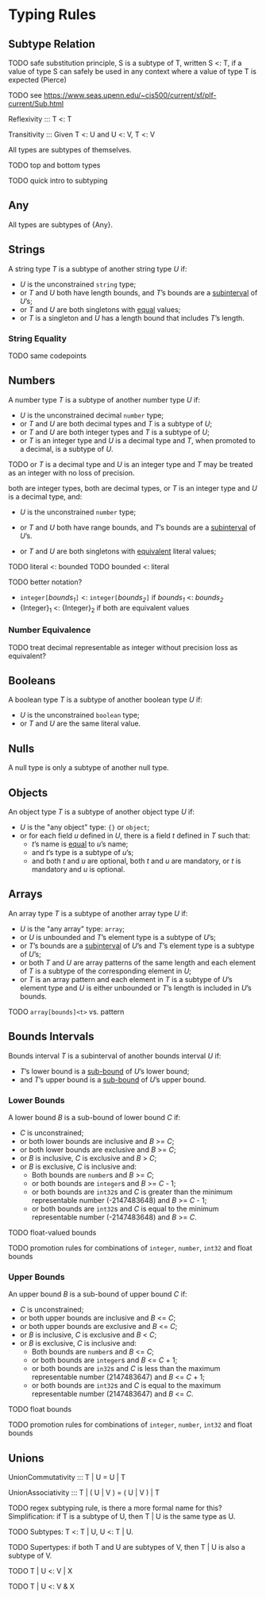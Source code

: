 # Typing Rules

## Subtype Relation


TODO safe substitution principle, S is a subtype of T, written S <: T, if a value of type S can safely be used in any context where a value of type T is expected (Pierce)

TODO see https://www.seas.upenn.edu/~cis500/current/sf/plf-current/Sub.html

Reflexivity ::: T <: T

Transitivity ::: Given T <: U and U <: V, T <: V

All types are subtypes of themselves.

TODO top and bottom types

TODO quick intro to subtyping

## Any

All types are subtypes of {Any}.

## Strings

A string type *T* is a subtype of another string type *U* if:

* *U* is the unconstrained `string` type;
* or *T* and *U* both have length bounds, and *T*&#8217;s bounds are a [subinterval](#sec-Bounds-Intervals) of *U*&#8217;s;
* or *T* and *U* are both singletons with [equal](#sec-String-Equality) values;
* or *T* is a singleton and *U* has a length bound that includes *T*&#8217;s length.

### String Equality

TODO same codepoints

## Numbers

A number type *T* is a subtype of another number type *U* if:

* *U* is the unconstrained decimal `number` type;
* or *T* and *U* are both decimal types and *T* is a subtype of *U*;
* or *T* and *U* are both integer types and *T* is a subtype of *U*;
* or *T* is an integer type and *U* is a decimal type and *T*, when promoted to a decimal, is a subtype of *U*.

TODO or *T* is a decimal type and *U* is an integer type and *T* may be treated as an integer with no loss of precision.

 both are integer types, both are decimal types, or *T* is an integer type and *U* is a decimal type, and:

* *U* is the unconstrained `number` type;
* or *T* and *U* both have range bounds, and *T*&#8217;s bounds are a [subinterval](#sec-Bounds-Intervals) of *U*&#8217;s.

* or *T* and *U* are both singletons with [equivalent](#sec-Number-Equivalence) literal values;

TODO literal <: bounded
TODO bounded <: literal

TODO better notation?

* `integer[`<i>bounds<sub>1</sub></i>`]` <: `integer[`<i>bounds<sub>2</sub></i>`]` if <i>bounds<sub>1</sub></i> <: <i>bounds<sub>2</sub></i>
* {Integer}<sub>1</sub> <: {Integer}<sub>2</sub> if both are equivalent values

### Number Equivalence

TODO treat decimal representable as integer without precision loss as equivalent?

## Booleans

A boolean type *T* is a subtype of another boolean type *U* if:

* *U* is the unconstrained `boolean` type;
* or *T* and *U* are the same literal value.

## Nulls

A null type is only a subtype of another null type.

## Objects

An object type *T* is a subtype of another object type *U* if:

* *U* is the "any object" type: `{}` or `object`;
* or for each field *u* defined in *U*, there is a field *t* defined in *T* such that:
  * *t*&#8217;s name is [equal](#sec-String-Equality) to *u*&#8217;s name;
  * and *t*&#8217;s type is a subtype of *u*&#8217;s;
  * and both *t* and *u* are optional, both *t* and *u* are mandatory, or *t* is mandatory and *u* is optional.

## Arrays

An array type *T* is a subtype of another array type *U* if:

* *U* is the "any array" type: `array`;
* or *U* is unbounded and *T*&#8217;s element type is a subtype of *U*&#8217;s;
* or *T*&#8217;s bounds are a [subinterval](#sec-Bounds-Intervals) of *U*&#8217;s and *T*&#8217;s element type is a subtype of *U*&#8217;s;
* or both *T* and *U* are array patterns of the same length and each element of *T* is a subtype of the corresponding element in *U*;
* or *T* is an array pattern and each element in *T* is a subtype of *U*&#8217;s element type and *U* is either unbounded or *T*&#8217;s length is included in *U*&#8217;s bounds.

TODO `array[bounds]<t>` vs. pattern

## Bounds Intervals

Bounds interval *T* is a subinterval of another bounds interval *U* if:

* *T*&#8217;s lower bound is a [sub-bound](#sec-Lower-Bounds) of *U*&#8217;s lower bound;
* and *T*&#8217;s upper bound is a [sub-bound](#sec-Upper-Bounds) of *U*&#8217;s upper bound.

### Lower Bounds

A lower bound *B* is a sub-bound of lower bound *C* if:

* *C* is unconstrained;
* or both lower bounds are inclusive and *B* >= *C*;
* or both lower bounds are exclusive and *B* >= *C*;
* or *B* is inclusive, *C* is exclusive and *B* > *C*;
* or *B* is exclusive, *C* is inclusive and:
  * Both bounds are `number`s and *B* >= *C*;
  * or both bounds are `integer`s and *B* >= *C* - 1;
  * or both bounds are `int32`s and *C* is greater than the minimum representable number (-2147483648) and *B* >= *C* - 1;
  * or both bounds are `int32`s and *C* is equal to the minimum representable number (-2147483648) and *B* >= *C*.

TODO float-valued bounds

TODO promotion rules for combinations of `integer`, `number`, `int32` and float bounds

### Upper Bounds

An upper bound *B* is a sub-bound of upper bound *C* if:

* *C* is unconstrained;
* or both upper bounds are inclusive and *B* <= *C*;
* or both upper bounds are exclusive and *B* <= *C*;
* or *B* is inclusive, *C* is exclusive and *B* < *C*;
* or *B* is exclusive, *C* is inclusive and:
  * Both bounds are `number`s and *B* <= *C*;
  * or both bounds are `integer`s and *B* <= *C* + 1;
  * or both bounds are `in32`s and *C* is less than the maximum representable number (2147483647) and *B* <= *C* + 1;
  * or both bounds are `int32`s and *C* is equal to the maximum representable number (2147483647) and *B* <= *C*.

TODO float bounds

TODO promotion rules for combinations of `integer`, `number`, `int32` and float bounds

## Unions

UnionCommutativity ::: T | U = U | T

UnionAssociativity ::: T | ( U | V ) = ( U | V ) | T

TODO regex subtyping rule, is there a more formal name for this?
Simplification: if T is a subtype of U, then T | U is the same type as U.

TODO Subtypes: T <: T | U, U <: T | U.

TODO Supertypes: if both T and U are subtypes of V, then T | U is also a subtype of V.

TODO T | U <: V | X

TODO T | U <: V & X